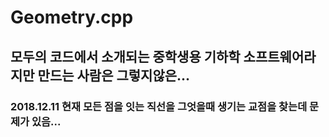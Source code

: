 # Geometry.cpp
## 모두의 코드에서 소개되는 중학생용 기하학 소프트웨어라지만 만드는 사람은 그렇지않은...
### 2018.12.11 현재 모든 점을 잇는 직선을 그엇을때 생기는 교점을 찾는데 문제가 있음...

